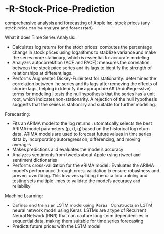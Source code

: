 # -R-Stock-Price-Prediction

comprehensive analysis and forecasting of Apple Inc. stock prices (any stock price can be analyze and forecasted)

What it does
Time Series Analysis:
- Calculates log returns for the stock prices: computes the percentage change in stock prices using logarithms to stabilize variance and make the series more stationary, which is essential for accurate modeling
- Analyzes autocorrelation (ACF and PACF): measures the correlation between the stock price series and its lags to identify the strength of relationships at different lags.
- Performs Augmented Dickey-Fuller test for stationarity: determines the correlation between the series and its lags after removing the effects of shorter lags, helping to identify the appropriate AR (AutoRegressive) terms for modeling | tests the null hypothesis that the series has a unit root, which indicates non-stationarity. A rejection of the null hypothesis suggests that the series is stationary and suitable for further modeling.

Forecasting:
- Fits an ARIMA model to the log returns : utomatically selects the best ARIMA model parameters (p, d, q) based on the historical log return data. ARIMA models are used to forecast future values in time series data by incorporating autoregression, differencing, and moving averages
- Makes predictions and evaluates the model’s accuracy
- Analyzes sentiments from tweets about Apple using rtweet and sentiment dictionaries
- Performs cross-validation for the ARIMA model : Evaluates the ARIMA model’s performance through cross-validation to ensure robustness and prevent overfitting. This involves splitting the data into training and testing sets multiple times to validate the model’s accuracy and reliability

Machine Learning:
- Defines and trains an LSTM model using Keras : Constructs an LSTM neural network model using Keras. LSTMs are a type of Recurrent Neural Network (RNN) that can capture long-term dependencies in sequential data, making them suitable for time series forecasting
- Predicts future prices with the LSTM model




  
  
